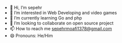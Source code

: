 - 👋 Hi, I’m sepehr
- 👀 I’m interested in Web Developing and video games
- 🌱 I’m currently learning Go and php
- 💞️ I’m looking to collaborate on open source project
- 📫 How to reach me sepehrmoafi1378@gmail.com
- 😄 Pronouns: He/Him


<!---
sepehrmoafi768/sepehrmoafi768 is a ✨ special ✨ repository because its `README.md` (this file) appears on your GitHub profile.
You can click the Preview link to take a look at your changes.
--->
